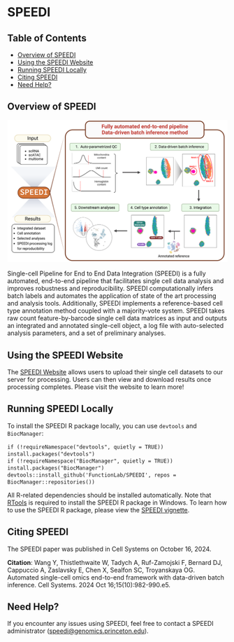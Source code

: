 # SPEEDI

## Table of Contents

- [Overview of SPEEDI](#overview-of-speedi)
- [Using the SPEEDI Website](#using-the-speedi-website)
- [Running SPEEDI Locally](#running-speedi-locally)
- [Citing SPEEDI](#citing-speedi)
- [Need Help?](#need-help)

## Overview of SPEEDI

![Overview of SPEEDI](https://github.com/FunctionLab/SPEEDI/blob/main/SPEEDI_overview.png?raw=true)

Single-cell Pipeline for End to End Data Integration (SPEEDI) is a fully automated, end-to-end pipeline that facilitates single cell data analysis and improves robustness and reproducibility. SPEEDI computationally infers batch labels and automates the application of state of the art processing and analysis tools. Additionally, SPEEDI implements a reference-based cell type annotation method coupled with a majority-vote system. SPEEDI takes raw count feature-by-barcode single cell data matrices as input and outputs an integrated and annotated single-cell object, a log file with auto-selected analysis parameters, and a set of preliminary analyses.

## Using the SPEEDI Website

The [SPEEDI Website](https://speedi.princeton.edu/) allows users to upload their single cell datasets to our server for processing. Users can then view and download results once processing completes. Please visit the website to learn more!

## Running SPEEDI Locally

To install the SPEEDI R package locally, you can use `devtools` and `BiocManager`:

```
if (!requireNamespace("devtools", quietly = TRUE)) install.packages("devtools")
if (!requireNamespace("BiocManager", quietly = TRUE)) install.packages("BiocManager")
devtools::install_github('FunctionLab/SPEEDI', repos = BiocManager::repositories())
```

All R-related dependencies should be installed automatically. Note that [RTools](https://cran.r-project.org/bin/windows/Rtools/) is required to install the SPEEDI R package in Windows. To learn how to use the SPEEDI R package, please view the [SPEEDI vignette](https://speedi.princeton.edu/vignette).

## Citing SPEEDI

The SPEEDI paper was published in Cell Systems on October 16, 2024. 

**Citation**: Wang Y, Thistlethwaite W, Tadych A, Ruf-Zamojski F, Bernard DJ, Cappuccio A, Zaslavsky E, Chen X, Sealfon SC, Troyanskaya OG. Automated single-cell omics end-to-end framework with data-driven batch inference. Cell Systems. 2024 Oct 16;15(10):982-990.e5.

## Need Help?

If you encounter any issues using SPEEDI, feel free to contact a SPEEDI administrator (speedi@genomics.princeton.edu).
